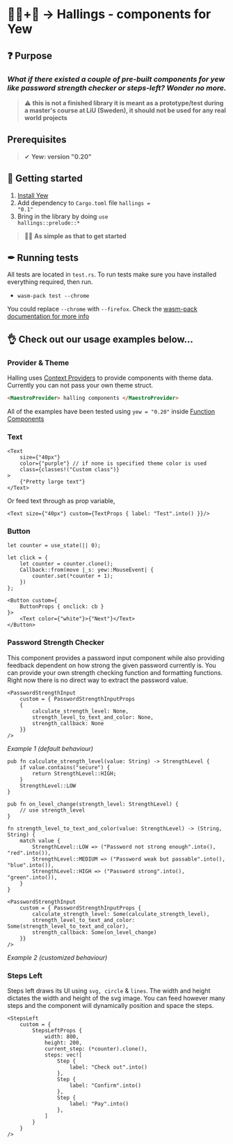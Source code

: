 # 💇‍♂️+🦀 -> Hallings - components for Yew

## ❓ Purpose

### <i>What if there existed a couple of pre-built components for yew like password strength checker or steps-left? Wonder no more.</i>

> ⚠ <b>this is not a finished library it is meant as a prototype/test during a master's course at LiU (Sweden), it should not be used for any real world projects </b>

## Prerequisites

> ✔ <b>Yew: version "0.20"</b>

## 🏁 Getting started

1. [Install Yew](https://yew.rs/docs/getting-started/introduction)
2. Add dependency to `Cargo.toml` file <code>hallings = "0.1"</code>
3. Bring in the library by doing <code>use hallings::prelude::\*</code>

> 👷‍♂️ <b>As simple as that to get started</b>

## ✒ Running tests

All tests are located in <code>test.rs</code>.
To run tests make sure you have installed everything required, then run.

<ul>
    <li><code>wasm-pack test --chrome</code>   </li> 
</ul>

You could replace <code>--chrome</code> with <code>--firefox</code>. Check the [wasm-pack documentation for more info](https://rustwasm.github.io/wasm-pack/book/commands/test.html)

## 👌 Check out our usage examples below...

### Provider & Theme

Halling uses [Context Providers](https://yew.rs/docs/concepts/contexts) to provide components with theme data. Currently you can not pass your own theme struct.

```html
<MaestroProvider> halling components </MaestroProvider>
```

All of the examples have been tested using <code>yew = "0.20"</code> inside [Function Components](https://yew.rs/docs/concepts/function-components)

### Text

```htmlmixed=
<Text
    size={"40px"}
    color={"purple"} // if none is specified theme color is used
    class={classes!("Custom class")}
>
    {"Pretty large text"}
</Text>
```

Or feed text through as prop variable,

```htmlmixed
<Text size={"40px"} custom={TextProps { label: "Test".into() }}/>
```

### Button

```rust=
let counter = use_state(|| 0);

let click = {
    let counter = counter.clone();
    Callback::from(move |_s: yew::MouseEvent| {
        counter.set(*counter + 1);
    })
};

<Button custom={
    ButtonProps { onclick: cb }
}>
    <Text color={"white"}>{"Next"}</Text>
</Button>
```

### Password Strength Checker

This component provides a password input component while also providing feedback dependent on how strong the given password currently is. You can provide your own strength checking function and formatting functions. Right now there is no direct way to extract the password value.

```rust=
<PasswordStrengthInput
	custom = { PasswordStrengthInputProps
	{
        calculate_strength_level: None,
        strength_level_to_text_and_color: None,
        strength_callback: None
	}}
/>
```

<i>Example 1 (default behaviour)</i>

```rust=
pub fn calculate_strength_level(value: String) -> StrengthLevel {
    if value.contains("secure") {
        return StrengthLevel::HIGH;
    }
    StrengthLevel::LOW
}

pub fn on_level_change(strength_level: StrengthLevel) {
    // use strength_level
}

fn strength_level_to_text_and_color(value: StrengthLevel) -> (String, String) {
    match value {
        StrengthLevel::LOW => ("Password not strong enough".into(), "red".into()),
        StrengthLevel::MEDIUM => ("Password weak but passable".into(), "blue".into()),
        StrengthLevel::HIGH => ("Password strong".into(), "green".into()),
    }
}

<PasswordStrengthInput
    custom = { PasswordStrengthInputProps {
        calculate_strength_level: Some(calculate_strength_level),
        strength_level_to_text_and_color: Some(strength_level_to_text_and_color),
        strength_callback: Some(on_level_change)
    }}
/>
```

<i>Example 2 (customized behaviour)</i>

### Steps Left

Steps left draws its UI using <code>svg, circle</code> & <code>lines</code>. The width and height dictates the width and height of the svg image. You can feed however many steps and the component will dynamically position and space the steps.

```rust=
<StepsLeft
    custom = {
        StepsLeftProps {
            width: 800,
            height: 200,
            current_step: (*counter).clone(),
            steps: vec![
                Step {
                    label: "Check out".into()
                },
                Step {
                    label: "Confirm".into()
                },
                Step {
                    label: "Pay".into()
                },
            ]
        }
    }
/>
```
